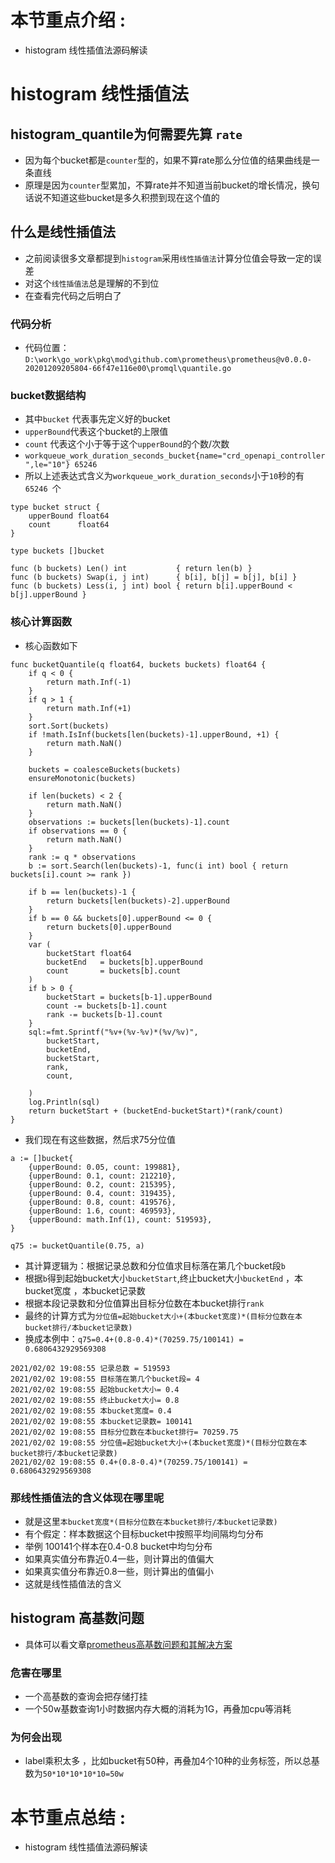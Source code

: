 # 本节重点介绍 :

- histogram 线性插值法源码解读

# histogram 线性插值法

## histogram_quantile为何需要先算 `rate`

- 因为每个bucket都是`counter`型的，如果不算rate那么分位值的结果曲线是一条直线
- 原理是因为`counter`型累加，不算rate并不知道当前bucket的增长情况，换句话说不知道这些bucket是多久积攒到现在这个值的

## 什么是线性插值法

- 之前阅读很多文章都提到`histogram`采用`线性插值法`计算分位值会导致一定的误差
- 对这个`线性插值法`总是理解的不到位
- 在查看完代码之后明白了

### 代码分析

- 代码位置：`D:\work\go_work\pkg\mod\github.com\prometheus\prometheus@v0.0.0-20201209205804-66f47e116e00\promql\quantile.go`

### bucket数据结构

- 其中`bucket` 代表事先定义好的bucket
- `upperBound`代表这个bucket的上限值
- `count` 代表这个小于等于这个`upperBound`的个数/次数
- `workqueue_work_duration_seconds_bucket{name="crd_openapi_controller",le="10"} 65246 `
- 所以上述表达式含义为`workqueue_work_duration_seconds`小于`10`秒的有`65246 `个

```golang
type bucket struct {
	upperBound float64
	count      float64
}

type buckets []bucket

func (b buckets) Len() int           { return len(b) }
func (b buckets) Swap(i, j int)      { b[i], b[j] = b[j], b[i] }
func (b buckets) Less(i, j int) bool { return b[i].upperBound < b[j].upperBound }

```

### 核心计算函数

- 核心函数如下

```golang
func bucketQuantile(q float64, buckets buckets) float64 {
	if q < 0 {
		return math.Inf(-1)
	}
	if q > 1 {
		return math.Inf(+1)
	}
	sort.Sort(buckets)
	if !math.IsInf(buckets[len(buckets)-1].upperBound, +1) {
		return math.NaN()
	}

	buckets = coalesceBuckets(buckets)
	ensureMonotonic(buckets)

	if len(buckets) < 2 {
		return math.NaN()
	}
	observations := buckets[len(buckets)-1].count
	if observations == 0 {
		return math.NaN()
	}
	rank := q * observations
	b := sort.Search(len(buckets)-1, func(i int) bool { return buckets[i].count >= rank })

	if b == len(buckets)-1 {
		return buckets[len(buckets)-2].upperBound
	}
	if b == 0 && buckets[0].upperBound <= 0 {
		return buckets[0].upperBound
	}
	var (
		bucketStart float64
		bucketEnd   = buckets[b].upperBound
		count       = buckets[b].count
	)
	if b > 0 {
		bucketStart = buckets[b-1].upperBound
		count -= buckets[b-1].count
		rank -= buckets[b-1].count
	}
	sql:=fmt.Sprintf("%v+(%v-%v)*(%v/%v)",
		bucketStart,
		bucketEnd,
		bucketStart,
		rank,
		count,

	)
	log.Println(sql)
	return bucketStart + (bucketEnd-bucketStart)*(rank/count)
}

```

- 我们现在有这些数据，然后求75分位值

```golang
a := []bucket{
    {upperBound: 0.05, count: 199881},
    {upperBound: 0.1, count: 212210},
    {upperBound: 0.2, count: 215395},
    {upperBound: 0.4, count: 319435},
    {upperBound: 0.8, count: 419576},
    {upperBound: 1.6, count: 469593},
    {upperBound: math.Inf(1), count: 519593},
}

q75 := bucketQuantile(0.75, a)
```

- 其计算逻辑为：根据记录总数和分位值求目标落在第几个bucket段`b`
- 根据`b`得到起始bucket大小`bucketStart`,终止bucket大小`bucketEnd` ，本bucket宽度 ，本bucket记录数
- 根据本段记录数和分位值算出目标分位数在本bucket排行`rank`
- 最终的计算方式为`分位值=起始bucket大小+(本bucket宽度)*(目标分位数在本bucket排行/本bucket记录数)`
- 换成本例中：`q75=0.4+(0.8-0.4)*(70259.75/100141) = 0.6806432929569308`

```shell
2021/02/02 19:08:55 记录总数 = 519593
2021/02/02 19:08:55 目标落在第几个bucket段= 4
2021/02/02 19:08:55 起始bucket大小= 0.4
2021/02/02 19:08:55 终止bucket大小= 0.8
2021/02/02 19:08:55 本bucket宽度= 0.4
2021/02/02 19:08:55 本bucket记录数= 100141
2021/02/02 19:08:55 目标分位数在本bucket排行= 70259.75
2021/02/02 19:08:55 分位值=起始bucket大小+(本bucket宽度)*(目标分位数在本bucket排行/本bucket记录数)
2021/02/02 19:08:55 0.4+(0.8-0.4)*(70259.75/100141) = 0.6806432929569308

```

### 那线性插值法的含义体现在哪里呢

- 就是这里`本bucket宽度*(目标分位数在本bucket排行/本bucket记录数)`
- 有个假定：样本数据这个目标bucket中按照平均间隔均匀分布
- 举例 100141个样本在0.4-0.8 bucket中均匀分布
- 如果真实值分布靠近0.4一些，则计算出的值偏大
- 如果真实值分布靠近0.8一些，则计算出的值偏小
- 这就是线性插值法的含义

## histogram 高基数问题

- 具体可以看文章[prometheus高基数问题和其解决方案](https://zhuanlan.zhihu.com/p/228042105)

### 危害在哪里

- 一个高基数的查询会把存储打挂
- 一个50w基数查询1小时数据内存大概的消耗为1G，再叠加cpu等消耗

### 为何会出现

- label乘积太多 ，比如bucket有50种，再叠加4个10种的业务标签，所以总基数为`50*10*10*10*10=50w`

# 本节重点总结 :

- histogram 线性插值法源码解读
